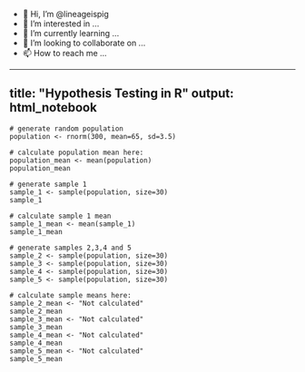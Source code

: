 - 👋 Hi, I’m @lineageispig
- 👀 I’m interested in ...
- 🌱 I’m currently learning ...
- 💞️ I’m looking to collaborate on ...
- 📫 How to reach me ...

---
title: "Hypothesis Testing in R"
output: html_notebook
---

```{r}
# generate random population
population <- rnorm(300, mean=65, sd=3.5)

# calculate population mean here:
population_mean <- mean(population)
population_mean
```

```{r}
# generate sample 1
sample_1 <- sample(population, size=30)
sample_1

# calculate sample 1 mean
sample_1_mean <- mean(sample_1)
sample_1_mean
```

```{r}
# generate samples 2,3,4 and 5
sample_2 <- sample(population, size=30)
sample_3 <- sample(population, size=30)
sample_4 <- sample(population, size=30)
sample_5 <- sample(population, size=30)
```

```{r}
# calculate sample means here:
sample_2_mean <- "Not calculated"
sample_2_mean
sample_3_mean <- "Not calculated"
sample_3_mean
sample_4_mean <- "Not calculated"
sample_4_mean
sample_5_mean <- "Not calculated"
sample_5_mean
```


<!---
lineageispig/lineageispig is a ✨ special ✨ repository because its `README.md` (this file) appears on your GitHub profile.
You can click the Preview link to take a look at your changes.
--->
